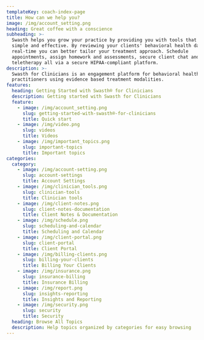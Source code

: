 ```yaml
---
templateKey: coach-index-page
title: How can we help you?
image: /img/account_setting.png
heading: Great coffee with a conscience
subheading: >-
  Swasth helps you grow your practice by providing you with tools that are
  simple and effective. By reviewing your clients' behavioral health data in
  real-time you can better tailor your treatment approach. Schedule
  appointments, assign homework and assessments, secure client chat and
  teletherapy all via a secure HIPAA-compliant platform.
description: >-
  Swasth for Clinicians is an engagement platform for behavioral health
  practitioners using evidence based treatment modalities.
features:
  heading: Getting Started with Swasth® for Clinicians
  description: Getting started with Swasth for Clinicians
  feature:
    - image: /img/account_setting.png
      slug: getting-started-with-swasth®-for-clinicians
      title: Quick start
    - image: /img/video.png
      slug: videos
      title: Videos
    - image: /img/important_topics.png
      slug: important-topics
      title: Important topics
categories:
  category:
    - image: /img/account-setting.png
      slug: account-settings
      title: Account Settings
    - image: /img/clinician_tools.png
      slug: clinician-tools
      title: Clinician tools
    - image: /img/client-notes.png
      slug: client-notes-documentation
      title: Client Notes & Documentation
    - image: /img/schedule.png
      slug: scheduling-and-calendar
      title: Scheduling and Calendar
    - image: /img/client-portal.png
      slug: client-portal
      title: Client Portal
    - image: /img/billing-clients.png
      slug: billing-your-clients
      title: Billing Your Clients
    - image: /img/insurance.png
      slug: insurance-billing
      title: Insurance Billing
    - image: /img/report.png
      slug: insights-reporting
      title: Insights and Reporting
    - image: /img/security.png
      slug: security
      title: Security
  heading: Browse All Topics
  description: Help topics organized by categories for easy browsing
---
```



